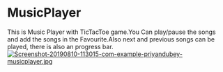 # MusicPlayer
This is Music Player with TicTacToe game.You Can play/pause the songs and add the songs in the Favourite.Also next and previous songs can be played, there is also an progress bar.
[![Screenshot-20190810-113015-com-example-priyandubey-musicplayer.jpg](https://i.postimg.cc/7Zh17FcQ/Screenshot-20190810-113015-com-example-priyandubey-musicplayer.jpg)](https://postimg.cc/sMFZCN3p)
